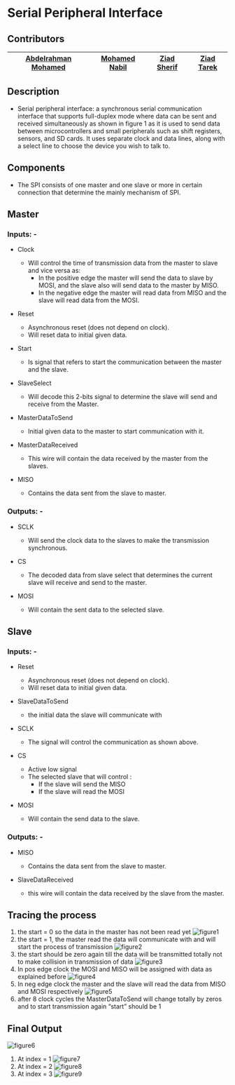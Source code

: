 # __Serial Peripheral Interface__

## **Contributors**

| [Abdelrahman Mohamed](https://github.com/Abd-ELrahmanHamza) | [Mohamed Nabil](https://github.com/mohamednabilabdelfattah) | [Ziad Sherif](https://github.com/ZiadSheriif) | [Ziad Tarek](https://github.com/ZeyadTa) |
| :-----------------: | :-----------: | :---------: | :--------: |

## **Description**

* Serial peripheral interface: a synchronous serial communication interface that supports full-duplex mode where data
  can be sent and received simultaneously as shown in figure 1 as it is used to send data between microcontrollers and
  small peripherals such as shift registers, sensors, and SD cards. It uses separate clock and data lines, along with a
  select line to choose the device you wish to talk to.

## **Components**

* The SPI consists of one master and one slave or more in certain connection that determine the mainly mechanism of SPI.

## Master

### Inputs: -

* Clock
    * Will control the time of transmission data from the master to slave and vice versa as:
        * In the positive edge the master will send the data to slave by MOSI, and the slave also will send data to the
          master by MISO.
        * In the negative edge the master will read data from MISO and the slave will read data from the MOSI.


* Reset
    * Asynchronous reset (does not depend on clock).
    * Will reset data to initial given data.

* Start
    * Is signal that refers to start the communication between the master and the slave.

* SlaveSelect
    * Will decode this 2-bits signal to determine the slave will send and receive from the Master.

* MasterDataToSend
    * Initial given data to the master to start communication with it.

* MasterDataReceived
    * This wire will contain the data received by the master from the slaves.

* MISO
    * Contains the data sent from the slave to master.

### Outputs: -

* SCLK
    * Will send the clock data to the slaves to make the transmission synchronous.

* CS
    * The decoded data from slave select that determines the current slave will receive and send to the master.

* MOSI
    * Will contain the sent data to the selected slave.

## Slave

### Inputs: -

* Reset
    * Asynchronous reset (does not depend on clock).
    * Will reset data to initial given data.

* SlaveDataToSend
    * the initial data the slave will communicate with

* SCLK
    * The signal will control the communication as shown above.

* CS
    * Active low signal
    * The selected slave that will control :
        * If the slave will send the MISO
        * If the slave will read the MOSI

* MOSI
    * Will contain the send data to the slave.

### Outputs: -

* MISO
    * Contains the data sent from the slave to master.

* SlaveDataReceived
    * this wire will contain the data received by the slave from the master.

## Tracing the process

1. the start = 0 so the data in the master has not been read yet
   ![figure1](Images/image001.png)
2. the start = 1, the master read the data will communicate with and will start the process of transmission
   ![figure2](Images/image002.png)
3. the start should be zero again till the data will be transmitted totally not to make collision in transmission of
   data
   ![figure3](Images/image003.png)
4. In pos edge clock the MOSI and MISO will be assigned with data as explained before
   ![figure4](Images/image004.png)
5. In neg edge clock the master and the slave will read the data from MISO and MOSI respectively
   ![figure5](Images/image005.png)
6. after 8 clock cycles the MasterDataToSend will change totally by zeros and to start transmission again “start” should
   be 1
## Final Output
   ![figure6](Images/image006.png)
1. At index = 1
   ![figure7](Images/image007.png)
2. At index = 2
   ![figure8](Images/image008.png)
3. At index = 3
   ![figure9](Images/image009.png)